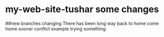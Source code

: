 # my-web-site-tushar some changes
##new branches changing
There has been long way back to home
come home sooner
conflict example
trying something
